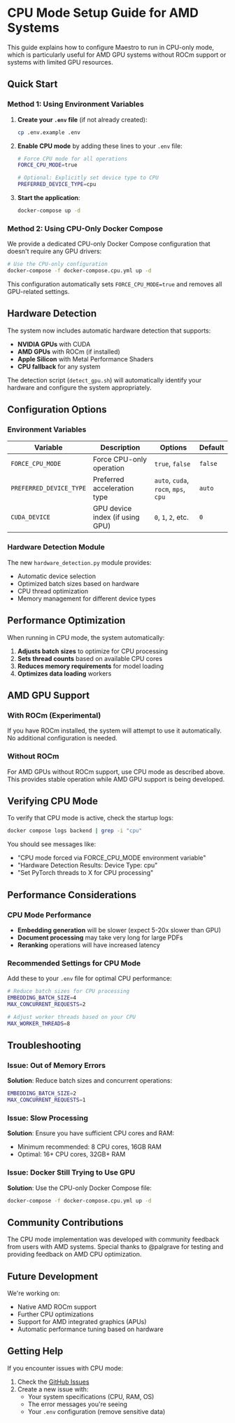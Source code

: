 # CPU Mode Setup Guide for AMD Systems

This guide explains how to configure Maestro to run in CPU-only mode, which is particularly useful for AMD GPU systems without ROCm support or systems with limited GPU resources.

## Quick Start

### Method 1: Using Environment Variables

1. **Create your `.env` file** (if not already created):
   ```bash
   cp .env.example .env
   ```

2. **Enable CPU mode** by adding these lines to your `.env` file:
   ```bash
   # Force CPU mode for all operations
   FORCE_CPU_MODE=true
   
   # Optional: Explicitly set device type to CPU
   PREFERRED_DEVICE_TYPE=cpu
   ```

3. **Start the application**:
   ```bash
   docker-compose up -d
   ```

### Method 2: Using CPU-Only Docker Compose

We provide a dedicated CPU-only Docker Compose configuration that doesn't require any GPU drivers:

```bash
# Use the CPU-only configuration
docker-compose -f docker-compose.cpu.yml up -d
```

This configuration automatically sets `FORCE_CPU_MODE=true` and removes all GPU-related settings.

## Hardware Detection

The system now includes automatic hardware detection that supports:
- **NVIDIA GPUs** with CUDA
- **AMD GPUs** with ROCm (if installed)
- **Apple Silicon** with Metal Performance Shaders
- **CPU fallback** for any system

The detection script (`detect_gpu.sh`) will automatically identify your hardware and configure the system appropriately.

## Configuration Options

### Environment Variables

| Variable | Description | Options | Default |
|----------|-------------|---------|---------|
| `FORCE_CPU_MODE` | Force CPU-only operation | `true`, `false` | `false` |
| `PREFERRED_DEVICE_TYPE` | Preferred acceleration type | `auto`, `cuda`, `rocm`, `mps`, `cpu` | `auto` |
| `CUDA_DEVICE` | GPU device index (if using GPU) | `0`, `1`, `2`, etc. | `0` |

### Hardware Detection Module

The new `hardware_detection.py` module provides:
- Automatic device selection
- Optimized batch sizes based on hardware
- CPU thread optimization
- Memory management for different device types

## Performance Optimization

When running in CPU mode, the system automatically:

1. **Adjusts batch sizes** to optimize for CPU processing
2. **Sets thread counts** based on available CPU cores
3. **Reduces memory requirements** for model loading
4. **Optimizes data loading** workers

## AMD GPU Support

### With ROCm (Experimental)

If you have ROCm installed, the system will attempt to use it automatically. No additional configuration is needed.

### Without ROCm

For AMD GPUs without ROCm support, use CPU mode as described above. This provides stable operation while AMD GPU support is being developed.

## Verifying CPU Mode

To verify that CPU mode is active, check the startup logs:

```bash
docker compose logs backend | grep -i "cpu"
```

You should see messages like:
- "CPU mode forced via FORCE_CPU_MODE environment variable"
- "Hardware Detection Results: Device Type: cpu"
- "Set PyTorch threads to X for CPU processing"

## Performance Considerations

### CPU Mode Performance

- **Embedding generation** will be slower (expect 5-20x slower than GPU)
- **Document processing** may take very long for large PDFs
- **Reranking** operations will have increased latency

### Recommended Settings for CPU Mode

Add these to your `.env` file for optimal CPU performance:

```bash
# Reduce batch sizes for CPU processing
EMBEDDING_BATCH_SIZE=4
MAX_CONCURRENT_REQUESTS=2

# Adjust worker threads based on your CPU
MAX_WORKER_THREADS=8
```

## Troubleshooting

### Issue: Out of Memory Errors

**Solution**: Reduce batch sizes and concurrent operations:
```bash
EMBEDDING_BATCH_SIZE=2
MAX_CONCURRENT_REQUESTS=1
```

### Issue: Slow Processing

**Solution**: Ensure you have sufficient CPU cores and RAM:
- Minimum recommended: 8 CPU cores, 16GB RAM
- Optimal: 16+ CPU cores, 32GB+ RAM

### Issue: Docker Still Trying to Use GPU

**Solution**: Use the CPU-only Docker Compose file:
```bash
docker-compose -f docker-compose.cpu.yml up -d
```

## Community Contributions

The CPU mode implementation was developed with community feedback from users with AMD systems. Special thanks to @palgrave for testing and providing feedback on AMD CPU optimization.

## Future Development

We're working on:
- Native AMD ROCm support
- Further CPU optimizations
- Support for AMD integrated graphics (APUs)
- Automatic performance tuning based on hardware

## Getting Help

If you encounter issues with CPU mode:

1. Check the [GitHub Issues](https://github.com/murtaza-nasir/maestro/issues)
2. Create a new issue with:
   - Your system specifications (CPU, RAM, OS)
   - The error messages you're seeing
   - Your `.env` configuration (remove sensitive data)